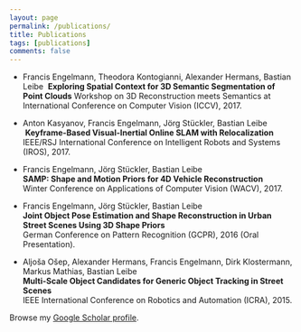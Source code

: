 ```yaml
---
layout: page
permalink: /publications/
title: Publications
tags: [publications]
comments: false
---
```


* Francis Engelmann, Theodora Kontogianni, Alexander Hermans, Bastian Leibe 
  __Exploring Spatial Context for 3D Semantic Segmentation of Point Clouds__ 
  Workshop on 3D Reconstruction meets Semantics at 
  International Conference on Computer Vision (ICCV), 2017.

* Anton Kasyanov, Francis Engelmann, Jörg Stückler, Bastian Leibe  
  __Keyframe-Based Visual-Inertial Online SLAM with Relocalization__  
  IEEE/RSJ International Conference on Intelligent Robots and Systems (IROS), 2017.

* Francis Engelmann, Jörg Stückler, Bastian Leibe  
  __SAMP: Shape and Motion Priors for 4D Vehicle Reconstruction__  
  Winter Conference on Applications of Computer Vision (WACV), 2017.

* Francis Engelmann, Jörg Stückler, Bastian Leibe  
  __Joint Object Pose Estimation and Shape Reconstruction in Urban Street Scenes Using 3D Shape Priors__  
  German Conference on Pattern Recognition (GCPR), 2016 (Oral Presentation).

* Aljoša Ošep, Alexander Hermans, Francis Engelmann, Dirk Klostermann, Markus Mathias, Bastian Leibe  
  __Multi-Scale Object Candidates for Generic Object Tracking in Street Scenes__  
  IEEE International Conference on Robotics and Automation (ICRA), 2015.

Browse my <a href="https://scholar.google.com/citations?user=-xOsXi8AAAAJ" target="_blank">Google Scholar profile</a>.

